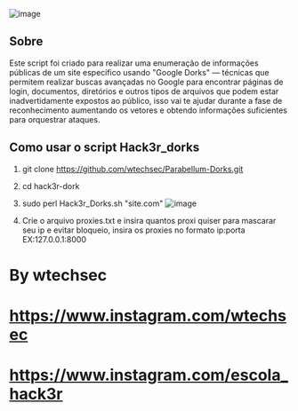 ![image](https://github.com/user-attachments/assets/36b5e597-e049-4b6e-9aa7-1b43b2aaebcf)



## Sobre

Este script foi criado para realizar uma enumeração de informações públicas de um site específico usando "Google Dorks" — técnicas que permitem realizar buscas avançadas no Google para encontrar páginas de login, documentos, diretórios e outros tipos de arquivos que podem estar inadvertidamente expostos ao público, isso vai te ajudar durante a fase de reconhecimento aumentando os vetores e obtendo informações suficientes para orquestrar ataques.

## Como usar o script Hack3r_dorks

1. git clone https://github.com/wtechsec/Parabellum-Dorks.git
2. cd hack3r-dork
3. sudo perl Hack3r_Dorks.sh "site.com"
![image](https://github.com/user-attachments/assets/8f399654-67db-4614-b9df-7feed9c998d2)

4. Crie o arquivo proxies.txt e insira quantos proxi quiser para mascarar seu ip e evitar bloqueio, insira os proxies no formato ip:porta
   EX:127.0.0.1:8000

## 

# By wtechsec
# https://www.instagram.com/wtechsec
# https://www.instagram.com/escola_hack3r

